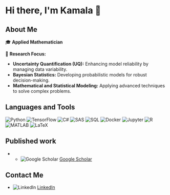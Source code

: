 # Hi there, I'm Kamala 👋


## About Me

🎓 **Applied Mathematician**

🔬 **Research Focus:** 

   - **Uncertainty Quantification (UQ):** Enhancing model reliability by managing data variability.
   - **Bayesian Statistics:** Developing probabilistic models for robust decision-making.
   - **Mathematical and Statistical Modeling:** Applying advanced techniques to solve complex problems.

## Languages and Tools

![Python](https://img.shields.io/badge/Python-3776AB?style=flat&logo=python&logoColor=white)
![TensorFlow](https://img.shields.io/badge/TensorFlow-FF6F00?style=flat&logo=tensorflow&logoColor=white)
![C#](https://img.shields.io/badge/C%23-239120?style=flat&logo=c-sharp&logoColor=white)
![SAS](https://img.shields.io/badge/SAS-006699?style=flat&logo=sas&logoColor=white)
![SQL](https://img.shields.io/badge/SQL-4479A1?style=flat&logo=sql&logoColor=white)
![Docker](https://img.shields.io/badge/Docker-2496ED?style=flat&logo=docker&logoColor=white)
![Jupyter](https://img.shields.io/badge/Jupyter-F37626?style=flat&logo=jupyter&logoColor=white)
![R](https://img.shields.io/badge/R-276DC3?style=flat&logo=r&logoColor=white)
![MATLAB](https://img.shields.io/badge/MATLAB-0076A8?style=flat&logo=matlab&logoColor=white)
![LaTeX](https://img.shields.io/badge/LaTeX-008080?style=flat&logo=latex&logoColor=white)


## Published work

- - ![Google Scholar](https://img.shields.io/badge/Google%20Scholar-4285F4?style=flat&logo=google-scholar&logoColor=white) [Google Scholar](https://scholar.google.com/citations?user=3bulmzoAAAAJ&hl=en)


## Contact Me

- ![LinkedIn](https://img.shields.io/badge/LinkedIn-0077B5?style=flat&logo=linkedin&logoColor=white) [LinkedIn](https://www.linkedin.com/in/kamalada/)



